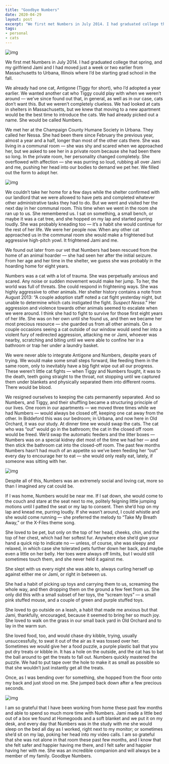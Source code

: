 ```yaml
---
title: "Goodbye Numbers"
date: 2020-04-29
layout: post
excerpt: "We first met Numbers in July 2014. I had graduated college that spring, and my girlfriend Jami and I had moved just a week or two earlier from Massachusetts to Urbana, Illinois where I'd be starting grad school in the fall. We already had one cat, Antigone (Tiggy for short), who I'd adopted a year earlier. We wanted another cat who Tiggy could play with when we weren't around --- we've since found out that, in general, as well as in our case, cats don't want this. But we weren't completely clueless. We had looked at cats in shelters in Massachusetts, but we knew that moving to a new apartment would be the best time to introduce the cats. We had already picked out a name. She would be called Numbers."
tags: 
- personal 
- cats
---
```

![img](/img/numbers-bed.jpg "Numbers in bed.")

We first met Numbers in July 2014. I had graduated college that spring, and my girlfriend Jami and I had moved just a week or two earlier from Massachusetts to Urbana, Illinois where I&rsquo;d be starting grad school in the fall.

We already had one cat, Antigone (Tiggy for short), who I&rsquo;d adopted a year earlier. We wanted another cat who Tiggy could play with when we weren&rsquo;t around &#x2014; we&rsquo;ve since found out that, in general, as well as in our case, cats don&rsquo;t want this. But we weren&rsquo;t completely clueless. We had looked at cats in shelters in Massachusetts, but we knew that moving to a new apartment would be the best time to introduce the cats. We had already picked out a name. She would be called Numbers.

We met her at the Champaign County Humane Society in Urbana. They called her Nessa. She had been there since February the previous year, almost a year and a half, longer than most of the other cats there. She was living in a communal room &#x2014; she was shy and scared when we approached her, but we asked to see her in a private room because she had been there so long. In the private room, her personality changed completely. She overflowed with affection &#x2014; she was purring so loud, rubbing all over Jami and me, pushing her head into our bodies to demand we pet her. We filled out the form to adopt her.

![img](/img/cchs-nessa-facebook.png "Champaign County Human Society Facebook post about Nessa.")

We couldn&rsquo;t take her home for a few days while the shelter confirmed with our landlord that we were allowed to have pets and completed whatever other administrative tasks they had to do. But we went and visited her the next day in her communal room. This time when we went in the room she ran up to us. She remembered us. I sat on something, a small bench, or maybe it was a cat tree, and she hopped on my lap and started purring loudly. She was probably kneading too &#x2014; it&rsquo;s a habit she would continue for the rest of her life. We were her people now. When any other cat approached us in the communal room she would make a frightened but aggressive high-pitch yowl. It frightened Jami and me.

We found out later from our vet that Numbers had been rescued from the home of an animal hoarder &#x2014; she had seen her after the initial seizure. From her age and her time in the shelter, we guess she was probably in the hoarding home for eight years.

Numbers was a cat with a lot of trauma. She was perpetually anxious and scared. Any noise or sudden movement would make her jump. To her, the world was full of threats. She could respond in frightening ways. She was highly aggressive to other animals. Her shelter history contains a note from August 2013: &ldquo;A couple adoption staff noted a cat fight yesterday night, but unable to determine which cats instigated the fight. *Suspect Nessa*.&rdquo; Her aggression and violence towards other animals seemed to escalate when we were around. I think she had to fight to survive for those first eight years of her life. She was on her own until she found us, and then we became her most precious resource &#x2014; she guarded us from all other animals. On a couple occasions seeing a cat outside of our window would send her into a violent fury of redirected aggression, attacking me or Jami, whoever was nearby, scratching and biting until we were able to confine her in a bathroom or trap her under a laundry basket.

We were never able to integrate Antigone and Numbers, despite years of trying. We would make some small steps forward, like feeding them in the same room, only to inevitably have a big fight wipe out all our progress. These weren&rsquo;t little cat fights &#x2014; when Tiggy and Numbers fought, it was to the death, teeth going straight to the throat, not stopping until we captured them under blankets and physically separated them into different rooms. There would be blood.

We resigned ourselves to keeping the cats permanently separated. And so Numbers, and Tiggy, and their shuffling became a structuring principle of our lives. One room in our apartments &#x2014; we moved three times while we had Numbers &#x2014; would always be closed off, keeping one cat away from the other. In Biddeford this was our bedroom; in Urbana, and now here in Old Orchard, it was our study. At dinner time we would swap the cats. The cat who was &ldquo;out&rdquo; would go in the bathroom; the cat in the closed off room would be freed. We&rsquo;d swap the automatic feeders and the litter boxes &#x2014; Numbers was on a special kidney diet most of the time we had her &#x2014; and then stick the bathroom cat into the closed-off room. The past few months Numbers hasn&rsquo;t had much of an appetite so we&rsquo;ve been feeding her &ldquo;out&rdquo; every day to encourage her to eat &#x2014; she would only really eat, lately, if someone was sitting with her.

![img](/img/numbers-study.jpg "Curious Numbers.")

Despite all of this, Numbers was an extremely social and loving cat, more so than I imagined any cat could be.

If I was home, Numbers would be near me. If I sat down, she would come to the couch and stare at the seat next to me, politely feigning little jumping motions until I patted the seat or my lap to consent. Then she&rsquo;d hop on my lap and knead me, purring loudly. If she wasn&rsquo;t around, I could whistle and she would come running &#x2014; she preferred the melody to &ldquo;Take My Breath Away,&rdquo; or the X-Files theme song.

She loved to be pet, but only on the top of her head, cheeks, chin, and the top of her chest, which had her softest fur. Anywhere else she&rsquo;d give your hand a quick nip to indicate no &#x2014; unless, of course, she was sleepy and relaxed, in which case she tolerated pets further down her back, and maybe even a little on her belly. Her toes were always off limits, but I would still sometimes touch them, and she never held it against me.

She slept with us every night she was able to, always curling herself up against either me or Jami, or right in between us.

She had a habit of picking up toys and carrying them to us, screaming the whole way, and then dropping them on the ground a few feet from us. She only did this with a small subset of her toys, the &ldquo;scream toys&rdquo; &#x2014; a small pink stuffed mouse, and a couple of green and purple stuffed toys.

She loved to go outside on a leash, a habit that made me anxious but that Jami, thankfully, encouraged, because it seemed to bring her so much joy. She loved to walk on the grass in our small back yard in Old Orchard and to lay in the warm sun.

She loved food, too, and would chase dry kibble, trying, usually unsuccessfully, to swat it out of the air as it was tossed over her. Sometimes we would give her a food puzzle, a purple plastic ball that you put dry treats or kibble in. It has a hole on the outside, and the cat has to bat the ball around to get the treats to fall out. Numbers quickly mastered the puzzle. We had to put tape over the hole to make it as small as possible so that she wouldn&rsquo;t just instantly get all the treats.

Once, as I was bending over for something, she hopped from the floor onto my back and just stood on me. She jumped back down after a few precious seconds.

![img](/img/numbers-high.jpg "Numbers being held up high.")

I am so grateful that I have been working from home these past few months and able to spend so much more time with Numbers. Jami made a little bed out of a box we found at Homegoods and a soft blanket and we put it on my desk, and every day that Numbers was in the study with me she would sleep on the bed all day as I worked, right next to my monitor; or sometimes she&rsquo;d sit on my lap, poking her head into my video calls. I am so grateful that she was not alone in that room these past few months, and I know that she felt safer and happier having me there, and I felt safer and happier having her with me. She was an incredible companion and will always be a member of my family. Goodbye Numbers.
